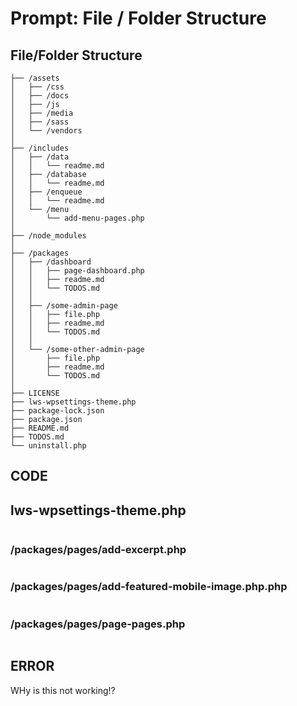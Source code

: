 # Prompt: File / Folder Structure

## File/Folder Structure

```
├── /assets
│   ├── /css
│   ├── /docs
│   ├── /js
│   ├── /media
│   ├── /sass
│   └── /vendors
│
├── /includes
│   ├── /data
│   │   └── readme.md
│   ├── /database
│   │   └── readme.md
│   ├── /enqueue
│   │   └── readme.md
│   └── /menu
│       └── add-menu-pages.php
│
├── /node_modules
│
├── /packages
│   ├── /dashboard
│   │   ├── page-dashboard.php
│   │   ├── readme.md
│   │   └── TODOS.md
│   │
│   ├── /some-admin-page
│   │   ├── file.php
│   │   ├── readme.md
│   │   └── TODOS.md
│   │
│   └── /some-other-admin-page
│       ├── file.php
│       ├── readme.md
│       └── TODOS.md
│
├── LICENSE
├── lws-wpsettings-theme.php
├── package-lock.json
├── package.json
├── README.md
├── TODOS.md
└── uninstall.php
```

## CODE

## lws-wpsettings-theme.php

```

```

### /packages/pages/add-excerpt.php

```

```

### /packages/pages/add-featured-mobile-image.php.php

```

```

### /packages/pages/page-pages.php

```

```

## ERROR

WHy is this not working!?
